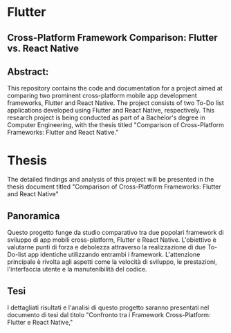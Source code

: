 # Flutter
## Cross-Platform Framework Comparison: Flutter vs. React Native

## Abstract:

This repository contains the code and documentation for a project aimed at comparing two prominent cross-platform mobile app 
development frameworks, Flutter and React Native. The project consists of two To-Do list applications developed using Flutter and React Native, 
respectively. This research project is being conducted as part of a Bachelor's degree in Computer Engineering, with the thesis titled 
"Comparison of Cross-Platform Frameworks: Flutter and React Native."

# Thesis

The detailed findings and analysis of this project 
will be presented in the thesis document titled "Comparison of Cross-Platform Frameworks: Flutter and React Native"

## Panoramica

Questo progetto funge da studio comparativo tra due popolari framework di sviluppo di app mobili cross-platform, Flutter e React Native. L'obiettivo è valutarne punti di forza e debolezza attraverso la realizzazione di due To-Do-list app identiche utilizzando entrambi i framework.
 L'attenzione principale 
è rivolta agli aspetti come la velocità di sviluppo, le prestazioni, l'interfaccia utente e la manutenibilità del codice.

## Tesi

I dettagliati risultati e l'analisi di questo progetto saranno presentati nel 
documento di tesi dal titolo "Confronto tra i Framework Cross-Platform: Flutter e React Native," 